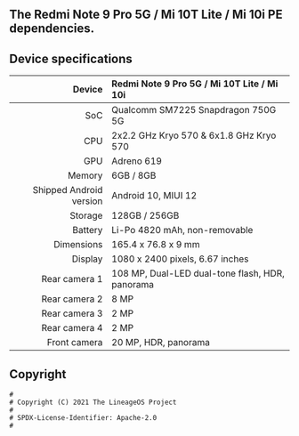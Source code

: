## The Redmi Note 9 Pro 5G / Mi 10T Lite / Mi 10i PE dependencies. 






## Device specifications

| Device                  | Redmi Note 9 Pro 5G / Mi 10T Lite / Mi 10i      |
| ----------------------: | :---------------------------------------------- |
| SoC                     | Qualcomm SM7225 Snapdragon 750G 5G              |
| CPU                     | 2x2.2 GHz Kryo 570 & 6x1.8 GHz Kryo 570         |
| GPU                     | Adreno 619                                      |
| Memory                  | 6GB / 8GB                                       |
| Shipped Android version | Android 10, MIUI 12                             |
| Storage                 | 128GB / 256GB                                   |
| Battery                 | Li-Po 4820 mAh, non-removable                   |
| Dimensions              | 165.4 x 76.8 x 9 mm                             |
| Display                 | 1080 x 2400 pixels, 6.67 inches                 |
| Rear camera 1           | 108 MP, Dual-LED dual-tone flash, HDR, panorama |
| Rear camera 2           | 8 MP                                            |
| Rear camera 3           | 2 MP                                            |
| Rear camera 4           | 2 MP                                            |
| Front camera            | 20 MP, HDR, panorama                            |





## Copyright

```
#
# Copyright (C) 2021 The LineageOS Project
#
# SPDX-License-Identifier: Apache-2.0
#
